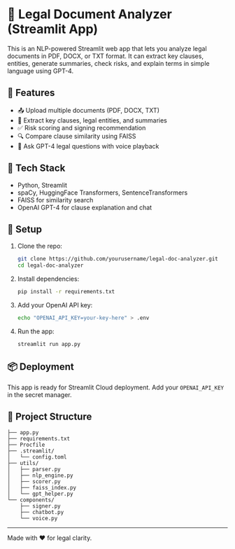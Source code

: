 # 📄 Legal Document Analyzer (Streamlit App)

This is an NLP-powered Streamlit web app that lets you analyze legal documents in PDF, DOCX, or TXT format. It can extract key clauses, entities, generate summaries, check risks, and explain terms in simple language using GPT-4.

## 🚀 Features
- 📤 Upload multiple documents (PDF, DOCX, TXT)
- 📑 Extract key clauses, legal entities, and summaries
- ✅ Risk scoring and signing recommendation
- 🔍 Compare clause similarity using FAISS
- 🤖 Ask GPT-4 legal questions with voice playback

## 🧠 Tech Stack
- Python, Streamlit
- spaCy, HuggingFace Transformers, SentenceTransformers
- FAISS for similarity search
- OpenAI GPT-4 for clause explanation and chat

## 🔧 Setup

1. Clone the repo:
   ```bash
   git clone https://github.com/yourusername/legal-doc-analyzer.git
   cd legal-doc-analyzer
   ```

2. Install dependencies:
   ```bash
   pip install -r requirements.txt
   ```

3. Add your OpenAI API key:
   ```bash
   echo "OPENAI_API_KEY=your-key-here" > .env
   ```

4. Run the app:
   ```bash
   streamlit run app.py
   ```

## 📦 Deployment

This app is ready for Streamlit Cloud deployment. Add your `OPENAI_API_KEY` in the secret manager.

## 📁 Project Structure

```
├── app.py
├── requirements.txt
├── Procfile
├── .streamlit/
│   └── config.toml
├── utils/
│   ├── parser.py
│   ├── nlp_engine.py
│   ├── scorer.py
│   ├── faiss_index.py
│   └── gpt_helper.py
└── components/
    ├── signer.py
    ├── chatbot.py
    └── voice.py
```

---
Made with ❤️ for legal clarity.
